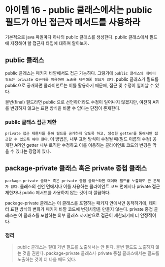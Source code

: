 # 아이템 16 - public 클래스에서는 public 필드가 아닌 접근자 메서드를 사용하라

기본적으로 java 파일마다 하나의 public 클래스를 생성한다. public 클래스에서 필드에 지정해야 할 접근자 타입에 대하여 알아보자.

## public 클래스
public 클래스는 패키지 바깥에서도 접근 가능하다. 그렇기에 `public 클래스의 데이터 필드는 private 접근자를 이용하여 노출을 제한해줄 필요가 있다`. public 클래스가 필드를 public으로 공개하면 클라이언트는 이를 활용하기 때문에, 접근 및 수정이 일어날 수 있다.

불변(final) 필드라면 public 으로 선언하더라도 수정이 일어나지 않겠지만, 여전히 API를 변경하지 않고는 표현 방식을 바꿀 수 없다는 단점이 존재한다.

### public 클래스 접근 제한
`private 접근 제한자를 통해 필드를 공개하지 않도록 하고, 생성한 getter를 통해서만 접근할 수 있도록 해야 한다`. 이 방법은, 내부 표현 방식이 수정될 때(필드 이름의 수정) 공개한 API인 getter 내부 로직만 수정하고 이를 이용하는 클라이언트 코드의 변경은 막을 수 있다는 장점이 있다.


## package-private 클래스 혹은 private 중첩 클래스
`package-private 클래스 혹은 private 중첩 클래스라면 데이터 필드를 노출해도 큰 문제가 없다`. 클래스의 선언 면에서나 이를 사용하는 클라이언트 코드 면에서나 private 접근 제한자나 public 메서드를 사용하지 않는 것이 더 깔끔하다.

package-private 클래스는 이 클래스를 포함하는 패키지 안에서만 동작하기에, 데이터 표현 방식의 변화가 패키지 바깥 코드에 변경사항을 만들지 않는다. private 중첩 클래스는 이 클래스를 포함하는 외부 클래스 까지만으로 접근이 제한되기에 더 안정적이다.

### 정리
> public 클래스는 절대 가변 필드를 노출해서는 안 된다. 불변 필드도 노출하지 않는 것을 권한다. package-private 클래스나 private 중첩 클래스에서는 필드를 노출하는 것이 더 나을 때도 있다.